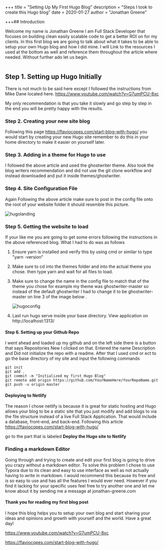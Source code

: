 +++
title = "Setting Up My First Hugo Blog"
description = "Steps I took to create this Hugo blog"
date = 2020-01-27
author = "Jonathan Greene"

+++## Introduction

Welcome my name is Jonathan Greene I am Full Stack Developer that focuses on building clean easily scalable code to get a better ROI on for my clients. In this first blog we are going to talk about what it takes to be able to setup your own Hugo blog and how I did mine. I will Link to the resources I used at the bottom as well and reference them throughout the article where needed. Without further ado let us begin.

```

```

## Step 1. Setting up Hugo Initially

There is not much to be said here except I followed the instructions from Mike Dane located here. https://www.youtube.com/watch?v=G7umPCU-8xc

My only recommendation is that you take it slowly and go step by step in the end you will be pretty happy with the results.

### Step 2. Creating your new site blog

Following this page https://flaviocopes.com/start-blog-with-hugo/ you would start by creating your new Hugo site remember to do this in your home directory to make it easier on yourself later.

### Step 3. Adding in a theme for Hugo to use

I followed the above article and used the ghostwriter theme. Also took the blog writers recommendation and did not use the git clone workflow and instead downloaded and put it inside themes/ghostwriter.

### Step 4. Site Configuration File

Again Following the above article make sure to post in the config file onto the root of your website folder it should resemble this picture.

![hugolanding](/hugolanding.png)

### Step 5. Getting the website to load

If your like me you are going to get some errors following the instructions in the above referenced blog. What I had to do was as follows

1. Ensure yarn is installed and verify this by using cmd or similar to type "yarn -version"

2. Make sure to cd into the themes folder and into the actual theme you chose. then type yarn and wait for all files to load.

3. Make sure to change the name in the config file to match that of the theme you chose for example my theme was ghostwriter-master so instead of the default ghostwriter I had to change it to be ghostwriter-master on line 3 of the image below .

   ![hugoconfig](/hugoconfig.png)

4. Last run hugo serve inside your base directory. View application on http://localhost:1313/

#### Step 6. Setting up your Github Repo

I went ahead and loaded up my github and on the left side there is a button that says Repositories New I clicked on that. Entered the name Description and Did not initialize the repo with a readme. After that I used cmd or ect to go the base directory of my site and input the following commands

```
git init
git add .
git commit -m "Initialized my first Hugo Blog"
git remote add origin https://github.com/YourNameHere/YourRepoName.git
git push -u origin master
```

#### Deploying to Netlify

The reason I chose netlify is because it is great for static hosting and Hugo allows your blog to be a static site that you just modify and add blogs to via the file structure instead of a live Full Stack Application. That would include a database, front-end, and back-end. Following this article https://flaviocopes.com/start-blog-with-hugo/

go to the part that is labeled **Deploy the Hugo site to Netlify**

### Finding a markdown Editor

Going through and trying to create and edit your first blog is going to drive you crazy without a markdown editor. To solve this problem I chose to use Typora due to its clean and easy to use interface as well as not actually having to write in markdown. I would recommend this because its free and is so easy to use and has all the features I would ever need. However if you find it lacking for your specific uses feel free to try another one and let me know about it by sending me a message at jonathan-greene.com

#### Thank you for reading my first blog post

I hope this blog helps you to setup your own blog and start sharing your ideas and opinions and growth with yourself and the world. Have a great day!

https://www.youtube.com/watch?v=G7umPCU-8xc

https://flaviocopes.com/start-blog-with-hugo/
